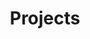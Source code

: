 ---
title: "Projects"
layout: categories
permalink: /projects/
author_profile: true
sidebar:
  nav: sidebar
---